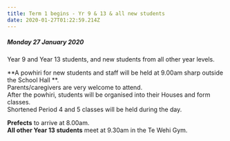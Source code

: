 ```yaml
---
title: Term 1 begins - Yr 9 & 13 & all new students
date: 2020-01-27T01:22:59.214Z
---
```

##### Monday 27 January 2020  

Year 9 and Year 13 students, and new students from all other year levels.

**A powhiri for new students and staff will be held at 9.00am sharp outside the School Hall  **.  
Parents/caregivers are very welcome to attend.  
After the powhiri, students will be organised into their Houses and form classes.  
Shortened Period 4 and 5 classes will be held during the day.

**Prefects** to arrive at 8.00am.  
**All other Year 13 students** meet at 9.30am in the Te Wehi Gym.  
